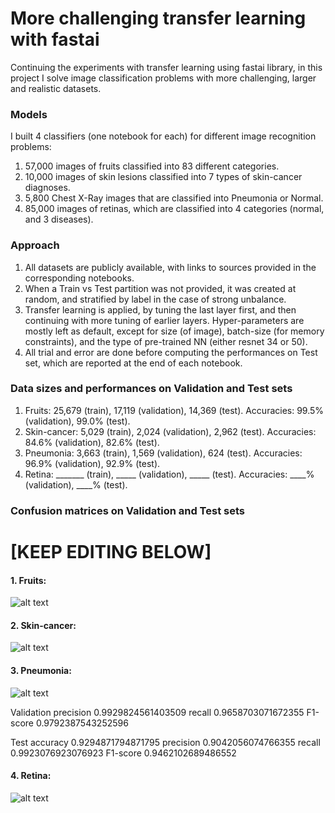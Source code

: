# More challenging transfer learning with fastai

Continuing the experiments with transfer learning using fastai library, in this project I solve image classification problems with more challenging, larger and realistic datasets. 

### Models

I built 4 classifiers (one notebook for each) for different image recognition problems:
1. 57,000 images of fruits classified into 83 different categories.
2. 10,000 images of skin lesions classified into 7 types of skin-cancer diagnoses.
3. 5,800 Chest X-Ray images that are classified into Pneumonia or Normal.
4. 85,000 images of retinas, which are classified into 4 categories (normal, and 3 diseases).

### Approach

1. All datasets are publicly available, with links to sources provided in the corresponding notebooks.
2. When a Train vs Test partition was not provided, it was created at random, and stratified by label in the case of strong unbalance.
3. Transfer learning is applied, by tuning the last layer first, and then continuing with more tuning of earlier layers. Hyper-parameters are mostly left as default, except for size (of image), batch-size (for memory constraints), and the type of pre-trained NN (either resnet 34 or 50). 
4. All trial and error are done before computing the performances on Test set, which are reported at the end of each notebook. 

### Data sizes and performances on Validation and Test sets

1. Fruits: 25,679 (train), 17,119 (validation), 14,369 (test). Accuracies: 99.5% (validation), 99.0% (test). 
2. Skin-cancer: 5,029 (train), 2,024 (validation), 2,962 (test). Accuracies: 84.6% (validation), 82.6% (test). 
3. Pneumonia: 3,663 (train), 1,569 (validation), 624 (test). Accuracies: 96.9% (validation), 92.9% (test).
4. Retina: _______ (train), _____ (validation), _____ (test). Accuracies: ____% (validation), ____% (test).

### Confusion matrices on Validation and Test sets

# [KEEP EDITING BELOW]

#### 1. Fruits: 

![alt text](https://github.com/martin-merener/deep_learning/blob/master/quick_transfer_learning/images/dogs_CM.JPG)

#### 2. Skin-cancer: 

![alt text](https://github.com/martin-merener/deep_learning/blob/master/quick_transfer_learning/images/martial_CM.JPG)

#### 3. Pneumonia: 

![alt text](https://github.com/martin-merener/deep_learning/blob/master/quick_transfer_learning/images/toys_CM.JPG)

Validation
precision 0.9929824561403509
recall 0.9658703071672355
F1-score 0.9792387543252596

Test
accuracy 0.9294871794871795
precision 0.9042056074766355
recall 0.9923076923076923
F1-score 0.9462102689486552

#### 4. Retina: 

![alt text](https://github.com/martin-merener/deep_learning/blob/master/quick_transfer_learning/images/sushi_CM.JPG)
